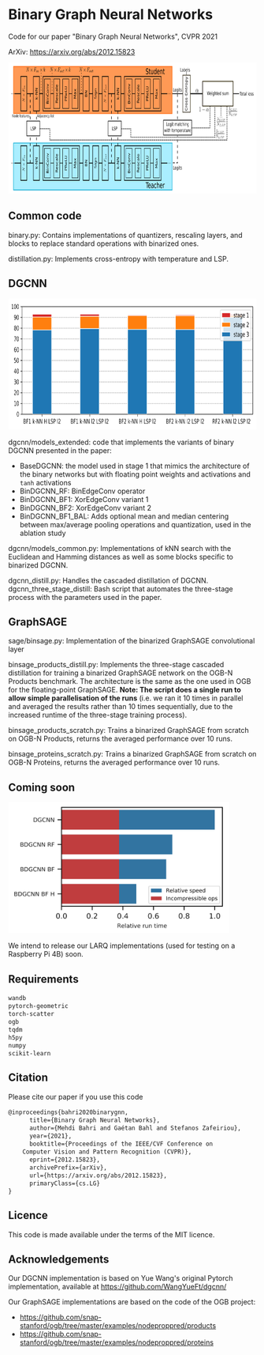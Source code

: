 # Binary Graph Neural Networks
Code for our paper "Binary Graph Neural Networks", CVPR 2021

ArXiv: https://arxiv.org/abs/2012.15823

<img src='./images/distillation_bin.png' height=265>

## Common code

binary.py: Contains implementations of quantizers, rescaling layers, and blocks to replace standard operations with binarized ones.

distillation.py: Implements cross-entropy with temperature and LSP.

## DGCNN

<img src='./images/barplot_perf.png' height=265>

dgcnn/models_extended: code that implements the variants of binary DGCNN presented in the paper:
- BaseDGCNN: the model used in stage 1 that mimics the architecture of the binary networks but with floating point weights and activations and `tanh` activations
- BinDGCNN_RF: BinEdgeConv operator
- BinDGCNN_BF1: XorEdgeConv variant 1
- BinDGCNN_BF2: XorEdgeConv variant 2
- BinDGCNN_BF1_BAL: Adds optional mean and median centering between max/average pooling operations and quantization, used in the ablation study

dgcnn/models_common.py: Implementations of kNN search with the Euclidean and Hamming distances as well as some blocks specific to binarized DGCNN.

dgcnn_distill.py: Handles the cascaded distillation of DGCNN.
dgcnn_three_stage_distill: Bash script that automates the three-stage process with the parameters used in the paper.

## GraphSAGE

sage/binsage.py: Implementation of the binarized GraphSAGE convolutional layer

binsage_products_distill.py: Implements the three-stage cascaded distillation for training a binarized GraphSAGE network on the OGB-N Products benchmark. The architecture is the same as the one used in OGB for the floating-point GraphSAGE. **Note: The script does a single run to allow simple parallelisation of the runs** (i.e. we ran it 10 times in parallel and averaged the results rather than 10 times sequentially, due to the increased runtime of the three-stage training process).

binsage_products_scratch.py: Trains a binarized GraphSAGE from scratch on OGB-N Products, returns the averaged performance over 10 runs.

binsage_proteins_scratch.py: Trains a binarized GraphSAGE from scratch on OGB-N Proteins, returns the averaged performance over 10 runs.

## Coming soon

<img src='./images/benchmark_pi.png' height=265>

We intend to release our LARQ implementations (used for testing on a Raspberry Pi 4B) soon.

## Requirements

```Pytorch (last tested with Pytorch 1.8.1)
wandb
pytorch-geometric
torch-scatter
ogb
tqdm
h5py
numpy
scikit-learn
```

## Citation

Please cite our paper if you use this code

```
@inproceedings{bahri2020binarygnn,
      title={Binary Graph Neural Networks}, 
      author={Mehdi Bahri and Gaétan Bahl and Stefanos Zafeiriou},
      year={2021},
      booktitle={Proceedings of the IEEE/CVF Conference on 
    Computer Vision and Pattern Recognition (CVPR)},
      eprint={2012.15823},
      archivePrefix={arXiv},
      url={https://arxiv.org/abs/2012.15823},
      primaryClass={cs.LG}
}
```

## Licence

This code is made available under the terms of the MIT licence.

## Acknowledgements

Our DGCNN implementation is based on Yue Wang's original Pytorch implementation, available at https://github.com/WangYueFt/dgcnn/

Our GraphSAGE implementations are based on the code of the OGB project:
- https://github.com/snap-stanford/ogb/tree/master/examples/nodeproppred/products
- https://github.com/snap-stanford/ogb/tree/master/examples/nodeproppred/proteins